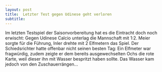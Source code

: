 ```yaml
---
layout: post
title:  Letzter Test gegen Udinese geht verloren
subtitle:  
---
```


Im letzten Testspiel der Saisonvorbereitung hat es die Eintracht doch noch erwischt: Gegen Udinese Calcio unterlag die Mannschaft mit 1:2. Meier sorgte für die Führung, Inler drehte mit 2 Elfmetern das Spiel. Der Schiedsrichter hatte offenbar nicht seinen besten Tag: Ein Elfmeter war fragwürdig, zudem zeigte er dem bereits ausgewechselten Ochs die rote Karte, weil dieser ihn mit Wasser bespritzt haben sollte. Das Wasser kam jedoch von den Zuschauerrängen...


